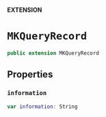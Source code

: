 **EXTENSION**

# `MKQueryRecord`
```swift
public extension MKQueryRecord
```

## Properties
### `information`

```swift
var information: String
```
